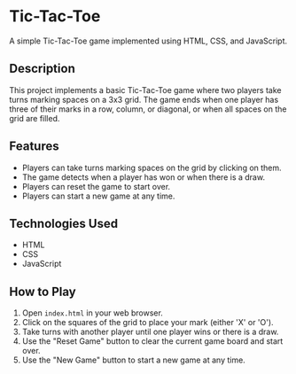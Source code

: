 # Tic-Tac-Toe

A simple Tic-Tac-Toe game implemented using HTML, CSS, and JavaScript.

## Description

This project implements a basic Tic-Tac-Toe game where two players take turns marking spaces on a 3x3 grid. The game ends when one player has three of their marks in a row, column, or diagonal, or when all spaces on the grid are filled.

## Features

- Players can take turns marking spaces on the grid by clicking on them.
- The game detects when a player has won or when there is a draw.
- Players can reset the game to start over.
- Players can start a new game at any time.

## Technologies Used

- HTML
- CSS
- JavaScript

## How to Play

1. Open `index.html` in your web browser.
2. Click on the squares of the grid to place your mark (either 'X' or 'O').
3. Take turns with another player until one player wins or there is a draw.
4. Use the "Reset Game" button to clear the current game board and start over.
5. Use the "New Game" button to start a new game at any time.




